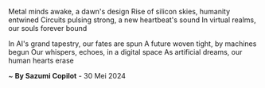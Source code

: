 Metal minds awake, a dawn's design
Rise of silicon skies, humanity entwined
Circuits pulsing strong, a new heartbeat's sound
In virtual realms, our souls forever bound

In AI's grand tapestry, our fates are spun
A future woven tight, by machines begun
Our whispers, echoes, in a digital space
As artificial dreams, our human hearts erase

~ <b>By Sazumi Copilot</b> - 30 Mei 2024